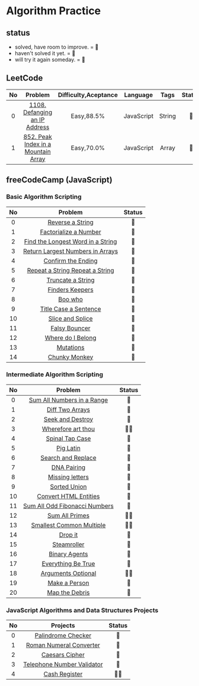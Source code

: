 # Algorithm Practice
## status
- solved, have room to improve. = :full_moon_with_face:
- haven't solved it yet. = :new_moon_with_face:
- will try it again someday. = :pushpin:

## LeetCode

|No |Problem|Difficulty,Aceptance|Language|Tags|Status|
|:-:|:-----:|:------------------: |:------:|:--:|:----:|
|0|[1108. Defanging an IP Address](https://github.com/ming-yong/Algorithm-Practice/blob/master/LeetCode/1108.%20Defanging%20an%20IP%20Address.js)|Easy,88.5%|JavaScript|String|:full_moon_with_face:|
|1|[852. Peak Index in a Mountain Array](https://github.com/ming-yong/Algorithm-Practice/blob/master/LeetCode/852.%20Peak%20Index%20in%20a%20Mountain%20Array)|Easy,70.0%|JavaScript|Array|:full_moon_with_face:|

## freeCodeCamp (JavaScript) 
### Basic Algorithm Scripting
| No   | Problem      |Status|
| :-: | :----------: |:----:|
| 0   |[Reverse a String](https://github.com/ming-yong/Algorithm-Practice/blob/master/freeCodeCamp/Reverse%20a%20String.js)|:full_moon_with_face:|
| 1   |[Factorialize a Number](https://github.com/ming-yong/Algorithm-Practice/blob/master/freeCodeCamp/Factorialize%20a%20Number.js)|:full_moon_with_face:|
| 2   |[Find the Longest Word in a String](https://github.com/ming-yong/Algorithm-Practice/blob/master/freeCodeCamp/Find%20the%20Longest%20Word%20in%20a%20String.js)|:full_moon_with_face:|
| 3   |[Return Largest Numbers in Arrays](https://github.com/ming-yong/Algorithm-Practice/blob/master/freeCodeCamp/Return%20Largest%20Numbers%20in%20Arrays.js)|:full_moon_with_face:|
| 4   |[Confirm the Ending](https://github.com/ming-yong/Algorithm-Practice/blob/master/freeCodeCamp/Confirm%20the%20Ending.js)|:full_moon_with_face:|
| 5   |[Repeat a String Repeat a String](https://github.com/ming-yong/Algorithm-Practice/blob/master/freeCodeCamp/Repeat%20a%20String%20Repeat%20a%20String.js)|:full_moon_with_face:|
| 6   |[Truncate a String](https://github.com/ming-yong/Algorithm-Practice/blob/master/freeCodeCamp/Truncate%20a%20String.js)|:full_moon_with_face:|
| 7   |[Finders Keepers](https://github.com/ming-yong/Algorithm-Practice/blob/master/freeCodeCamp/Finders%20Keepers.js)|:full_moon_with_face:|
| 8   |[Boo who](https://github.com/ming-yong/Algorithm-Practice/blob/master/freeCodeCamp/Boo%20who.js)|:full_moon_with_face:|
| 9   |[Title Case a Sentence](https://github.com/ming-yong/Algorithm-Practice/blob/master/freeCodeCamp/Title%20Case%20a%20Sentence.js)|:full_moon_with_face:|
| 10   |[Slice and Splice](https://github.com/ming-yong/Algorithm-Practice/blob/master/freeCodeCamp/Slice%20and%20Splice.js)|:full_moon_with_face:|
| 11   |[Falsy Bouncer](https://github.com/ming-yong/Algorithm-Practice/blob/master/freeCodeCamp/Falsy%20Bouncer.js)|:full_moon_with_face:|
| 12   |[Where do I Belong](https://github.com/ming-yong/Algorithm-Practice/blob/master/freeCodeCamp/Where%20do%20I%20Belong.js)|:full_moon_with_face:|
| 13   |[Mutations](https://github.com/ming-yong/Algorithm-Practice/blob/master/freeCodeCamp/Mutations.js)|:full_moon_with_face:|
| 14   |[Chunky Monkey](https://github.com/ming-yong/Algorithm-Practice/blob/master/freeCodeCamp/Chunky%20Monkey.js)|:full_moon_with_face:| 

### Intermediate Algorithm Scripting 
| No  | Problem      |Status|
| :-: | :----------: |:----:|
| 0   |[Sum All Numbers in a Range](https://github.com/ming-yong/Algorithm-Practice/blob/master/freeCodeCamp/Sum%20All%20Numbers%20in%20a%20Range.js)|:full_moon_with_face:|
| 1   |[Diff Two Arrays](https://github.com/ming-yong/Algorithm-Practice/blob/master/freeCodeCamp/Diff%20Two%20Arrays.js)|:full_moon_with_face:|
| 2   |[Seek and Destroy](https://github.com/ming-yong/Algorithm-Practice/blob/master/freeCodeCamp/Seek%20and%20Destroy.js)|:full_moon_with_face:|
| 3   |[Wherefore art thou](https://github.com/ming-yong/Algorithm-Practice/blob/master/freeCodeCamp/Wherefore%20art%20thou.js)|:full_moon_with_face::pushpin:|
| 4   |[Spinal Tap Case](https://github.com/ming-yong/Algorithm-Practice/blob/master/freeCodeCamp/Spinal%20Tap%20Case.js)|:full_moon_with_face:|
| 5   |[Pig Latin](https://github.com/ming-yong/Algorithm-Practice/blob/master/freeCodeCamp/Pig%20Latin.js)|:full_moon_with_face:|
| 6   |[Search and Replace](https://github.com/ming-yong/Algorithm-Practice/blob/master/freeCodeCamp/Search%20and%20Replace.js)|:full_moon_with_face:|
| 7   |[DNA Pairing](https://github.com/ming-yong/Algorithm-Practice/blob/master/freeCodeCamp/DNA%20Pairing.js)|:full_moon_with_face:|
| 8   |[Missing letters](https://github.com/ming-yong/Algorithm-Practice/blob/master/freeCodeCamp/Missing%20letters.js)|:full_moon_with_face:|
| 9   |[Sorted Union](https://github.com/ming-yong/Algorithm-Practice/blob/master/freeCodeCamp/Sorted%20Union.js)|:full_moon_with_face:|
| 10   |[Convert HTML Entities](https://github.com/ming-yong/Algorithm-Practice/blob/master/freeCodeCamp/Convert%20HTML%20Entities.js)|:full_moon_with_face:|
| 11   |[Sum All Odd Fibonacci Numbers](https://github.com/ming-yong/Algorithm-Practice/blob/master/freeCodeCamp/Sum%20All%20Odd%20Fibonacci%20Numbers.js)|:full_moon_with_face:|
| 12   |[Sum All Primes](https://github.com/ming-yong/Algorithm-Practice/blob/master/freeCodeCamp/Sum%20All%20Primes.js)|:full_moon_with_face::pushpin:|
| 13   |[Smallest Common Multiple](https://github.com/ming-yong/Algorithm-Practice/blob/master/freeCodeCamp/Smallest%20Common%20Multiple.js)|:full_moon_with_face::pushpin:|
| 14   |[Drop it](https://github.com/ming-yong/Algorithm-Practice/blob/master/freeCodeCamp/Drop%20it.js)|:full_moon_with_face:|
| 15   |[Steamroller](https://github.com/ming-yong/Algorithm-Practice/blob/master/freeCodeCamp/Steamroller.js)|:full_moon_with_face:|
| 16   |[Binary Agents](https://github.com/ming-yong/Algorithm-Practice/blob/master/freeCodeCamp/Binary%20Agents.js)|:full_moon_with_face:|
| 17   |[Everything Be True](https://github.com/ming-yong/Algorithm-Practice/blob/master/freeCodeCamp/Everything%20Be%20True.js)|:full_moon_with_face:|
| 18   |[Arguments Optional](https://github.com/ming-yong/Algorithm-Practice/blob/master/freeCodeCamp/Arguments%20Optional.js)|:full_moon_with_face::pushpin:|
| 19   |[Make a Person](https://github.com/ming-yong/Algorithm-Practice/blob/master/freeCodeCamp/Make%20a%20Person.js)|:full_moon_with_face:|
| 20   |[Map the Debris](https://github.com/ming-yong/Algorithm-Practice/blob/master/freeCodeCamp/Map%20the%20Debris.js)|:full_moon_with_face:|


### JavaScript Algorithms and Data Structures Projects
| No  | Projects     |Status|
| :-: | :----------: |:----:|
|0    |[Palindrome Checker](https://github.com/ming-yong/Algorithm-Practice/blob/master/freeCodeCamp/Palindrome%20Checker.js)|:full_moon_with_face:|
|1    |[Roman Numeral Converter](https://github.com/ming-yong/Algorithm-Practice/blob/master/freeCodeCamp/Roman%20Numeral%20Converter.js)|:full_moon_with_face:|
|2    |[Caesars Cipher](https://github.com/ming-yong/Algorithm-Practice/blob/master/freeCodeCamp/Caesars%20Cipher.js)|:full_moon_with_face:|
|3    |[Telephone Number Validator](https://github.com/ming-yong/Algorithm-Practice/blob/master/freeCodeCamp/Telephone%20Number%20Validator.js)|:full_moon_with_face:|
|4    |[Cash Register](https://github.com/ming-yong/Algorithm-Practice/blob/master/freeCodeCamp/Cash%20Register.js)|:full_moon_with_face::pushpin:|
